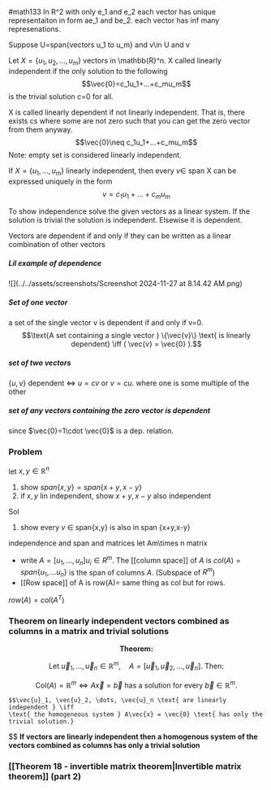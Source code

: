 #math133 
In R^2 with only e_1 and e_2 each vector has unique representaiton in form ae_1 and be_2. each vector has inf many represenations. 

Suppose U=span{vectors u_1 to u_m} and v\in U and v

Let $X=\{u_1,u_2,...,u_m\}$ vectors in \mathbb{R}^n. X called linearly independent if the only solution to the following
$$\vec{0}=c_1u_1+...+c_mu_m$$
is the trivial solution c=0 for all.

X is called linearly dependent if not linearly independent. That is, there exists cs where some are not zero such that you can get the zero vector from them anyway.
$$\vec{0}\neq c_1u_1+...+c_mu_m$$
Note: empty set is considered linearly independent. 

If $X=\{u_1,...,u_m\}$ linearly independent, then every $v\in$ span X can be expressed uniquely in the form
$$v=c_1u_1+...+c_mu_m$$

To show independence solve the given vectors as a linear system. If the solution is trivial the solution is independent. Elsewise it is dependent. 

Vectors are dependent if and only if they can be written as a linear combination of other vectors
##### Lil example of dependence
![](../../assets/screenshots/Screenshot 2024-11-27 at 8.14.42 AM.png)

##### Set of one vector
a set of the single vector v is dependent if and only if v=0. 
$$\text{A set containing a single vector } \{\vec{v}\} \text{ is linearly dependent} \iff ( \vec{v} = \vec{0} ).$$
##### set of two vectors
$\{u,v\}$ dependent $\iff$ $u=cv$ or $v=cu$. where one is some multiple of the other

##### set of any vectors containing the zero vector is dependent
since $\vec{0}=1\cdot \vec{0}$ is a dep. relation.


### Problem
let $x,y\in \mathbb{R}^n$
1. show $span\{x,y\} = span\{x+y,x-y\}$
2. if $x,y$ lin independent, show $x+y, x-y$ also independent

Sol
1. show every $v$ $\in$ span{x,y} is also in span {x+y,x-y}



independence and span and matrices
let Am\times n matrix
- write $A=[u_1,...,u_n] u_i\in R^m$. The [[column space]] of $A$ is $col(A)=span\{u_1,...u_n\}$ is the span of columns $A$. (Subspace of $R^m$)
- [[Row space]] of A is row(A)= same thing as col but for rows.

$row(A)=col(A^T)$

### Theorem on linearly independent vectors combined as columns in a matrix and trivial solutions

$$\textbf{Theorem:}$$

$$\text{Let } \vec{u}_1, \dots, \vec{u}_n \in \mathbb{R}^m, \quad A = [\vec{u}_1, \vec{u}_2, \dots, \vec{u}_n]. \text{ Then:}$$

$$
    \text{Col}(A) = \mathbb{R}^m \iff A\vec{x} = \vec{b} \text{ has a solution for every } \vec{b} \in \mathbb{R}^m.$$
    
    $$\vec{u}_1, \vec{u}_2, \dots, \vec{u}_n \text{ are linearly independent } \iff 
    \text{ the homogeneous system } A\vec{x} = \vec{0} \text{ has only the trivial solution.}

$$
**If vectors are linearly independent then a homogenous system of the vectors combined as columns has only a trivial solution**

### [[Theorem 18 - invertible matrix theorem|Invertible matrix theorem]] (part 2)
